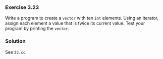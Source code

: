### Exercise 3.23

Write a program to create a `vector` with ten `int` elements. Using an iterator,
assign each element a value that is twice its current value. Test your program
by printing the `vector`.

### Solution

See `23.cc`.
